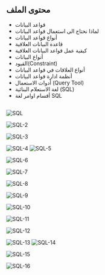 ## محتوى الملف 
- قواعد البيانات 
- لماذا نحتاج الى استعمال قواعد البيانات 
- أنواع قواعد البيانات 
- قاعدة البيانات العلاقية 
- كيفية عمل قواعد البيانات العلاقية 
- أنواع البيانات 
- القيود(Constraint) 
- أنواع العلاقات في قواعد البيانات 
- أنظمة ادارة قواعد البيانات 
- أدوات الاستعمال (Query Tool)
- لغة الاستعلام البنائية (SQL)
- أقسام اوامر لغة SQL

##

![SQL](https://user-images.githubusercontent.com/92247967/204108654-80814173-d4f3-4e2f-b9f0-e88efcf136a7.jpg)




![SQL-2](https://user-images.githubusercontent.com/92247967/204124301-a66eb5a9-27c8-4c23-b011-aeb684561276.jpg)




![SQL-3](https://user-images.githubusercontent.com/92247967/204108662-a6f64b49-e55d-4e4d-bf2d-1e02921a59bd.jpg)

![SQL-4](https://user-images.githubusercontent.com/92247967/204109347-56825e94-c220-45da-acdd-37a031c2631b.jpg)
![SQL-5](https://user-images.githubusercontent.com/92247967/204109561-5915bd82-6523-4a8a-b923-e0525855b224.jpg)

![SQL-6](https://user-images.githubusercontent.com/92247967/204109596-b281b4a3-3d47-4fde-9947-fa031ea829c0.jpg)

![SQL-7](https://user-images.githubusercontent.com/92247967/204109617-32f6e437-254d-4a6d-a6f7-6cf792efe81a.jpg)

![SQL-8](https://user-images.githubusercontent.com/92247967/204109497-cb59951a-1bf3-4b63-ab5f-1df85ca8350a.jpg)



![SQL-9](https://user-images.githubusercontent.com/92247967/204108679-91830fc1-a243-40bf-8191-f386f756ac77.jpg)

![SQL-10](https://user-images.githubusercontent.com/92247967/204109665-a68f2fed-1798-45ed-ae73-7f15ae3e622e.jpg)

![SQL-11](https://user-images.githubusercontent.com/92247967/204108684-77a46f48-e48a-4f2a-a06c-c49b7c5bdd7b.jpg)


![SQL-12](https://user-images.githubusercontent.com/92247967/204108686-895c2db8-ec49-4f80-8b62-2e23ca6bd0f0.jpg)

![SQL-13](https://user-images.githubusercontent.com/92247967/204108691-2d869470-670e-4ea8-b55a-dff153ce5904.jpg)
![SQL-14](https://user-images.githubusercontent.com/92247967/204109700-661ecd1c-3dca-4be8-89ea-f5cfc2416b57.jpg)

![SQL-15](https://user-images.githubusercontent.com/92247967/204109705-e5f89b8a-bb21-4e05-b2a4-34d2682423e9.jpg)



![SQL-16](https://user-images.githubusercontent.com/92247967/204109711-2b5ae1d0-b9f6-44f2-bd0d-79dcc4776f57.jpg)





